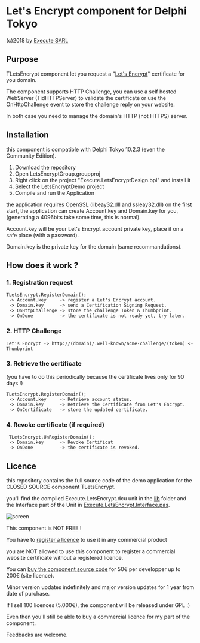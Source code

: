 # Let's Encrypt component for Delphi Tokyo
(c)2018 by [Execute SARL](http://www.execute.fr)

## Purpose

TLetsEncrypt component let you request a "[Let's Encrypt](https://letsencrypt.org/)" certificate for you domain.

The component supports HTTP Challenge, you can use a self hosted WebServer (TidHTTPServer) to validate the certificate or use the OnHttpChallenge event to store the challenge reply on your website.

In both case you need to manage the domain's HTTP (not HTTPS) server.

## Installation

this component is compatible with Delphi Tokyo 10.2.3 (even the Community Edition).

1. Download the repository
2. Open LetsEncryptGroup.groupproj
3. Right click on the project "Execute.LetsEncryptDesign.bpl" and install it
4. Select the LetsEncryptDemo project
5. Compile and run the Application

the application requires OpenSSL (libeay32.dll and ssleay32.dll)
on the first start, the application can create Account.key and Domain.key for you, (generating a 4096bits take some time, this is normal).

Account.key will be your Let's Encrypt account private key, place it on a safe place (with a password).

Domain.key is the private key for the domain (same recommandations).
	
## How does it work ?

### 1. Registration request
	TLetsEncrypt.RegisterDomain();
	 -> Account.key     -> register a Let's Encrypt account.
	 -> Domain.key      -> send a Certification Signing Request.
	 -> OnHttpChallenge -> store the challenge Token & Thumbprint.
	 -> OnDone          -> the certificate is not ready yet, try later.
### 2. HTTP Challenge
	Let's Encrypt -> http://(domain)/.well-known/acme-challenge/(token) <- Thumbprint
### 3. Retrieve the certificate
(you have to do this periodically  because the certificate lives only for 90 days !)

	TLetsEncrypt.RegisterDomain();
	 -> Account.key     -> Retrieve account status.
	 -> Domain.key      -> Retrieve the Certificate from Let's Encrypt.
	 -> OnCertificate   -> store the updated certificate.
### 4. Revoke certificate (if required)
	 TLetsEncrypt.UnRegisterDomain();
	 -> Domain.key      -> Revoke Certificat
	 -> OnDone          -> the certificate is revoked.
## Licence

this repository contains the full source code of the demo application for the CLOSED SOURCE component TLetsEncrypt.

you'll find the compiled Execute.LetsEncrypt.dcu unit in the [lib](/lib) folder and the Interface part of the Unit in [Execute.LetsEncrypt.Interface.pas](lib/Execute.LetsEncrypt.Interface.pas).

![screen](LetsEncrypt-Component.png)

This component is NOT FREE !

You have to [register a licence](https://store.execute.fr) to use it in any commercial product

you are NOT allowed to use this component to register a commercial website
certificate without a registered licence.

You can [buy the component source code](https://store.execute.fr) for 50&euro; per developper up to 200&euro; (site licence).

Minor version updates indefinitely and major version updates for 1 year from date of purchase.

If I sell 100 licences (5.000&euro;), the component will be released under GPL :)

Even then you'll still be able to buy a commercial licence for my part of the component.

Feedbacks are welcome.